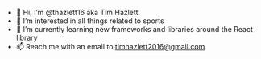 - 👋 Hi, I’m @thazlett16 aka Tim Hazlett
- 👀 I’m interested in all things related to sports
- 🌱 I’m currently learning new frameworks and libraries around the React library
- 📫 Reach me with an email to timhazlett2016@gmail.com

<!---
thazlett16/thazlett16 is a ✨ special ✨ repository because its `README.md` (this file) appears on your GitHub profile.
You can click the Preview link to take a look at your changes.
--->
